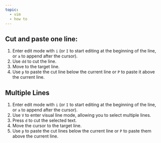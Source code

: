 ```yaml
---
topic:
  - vim
  - how to
---
```

## Cut and paste one line:

1. Enter edit mode with `i` (or `I` to start editing at the beginning of the line, or `a` to append after the cursor).
2. Use `dd` to cut the line.
3. Move to the target line.
4. Use `p` to paste the cut line below the current line or `P` to paste it above the current line.

## Multiple Lines

1. Enter edit mode with `i` (or `I` to start editing at the beginning of the line, or `a` to append after the cursor).
2. Use `V` to enter visual line mode, allowing you to select multiple lines.
3. Press `d` to cut the selected text.
4. Move the cursor to the target line.
5. Use `p` to paste the cut lines below the current line or `P` to paste them above the current line.